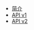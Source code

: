 - [简介](/)
- [API v1](/APIv1.md)
- [API v2](https://apifox.com/apidoc/shared-24b31bd1-e48b-44ab-a486-81cf5f964422/)